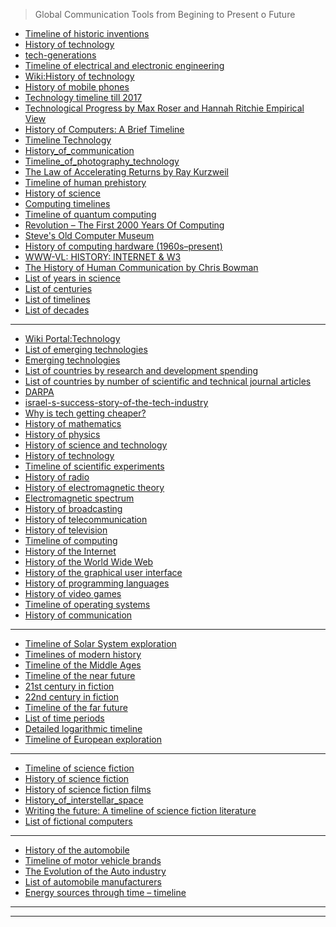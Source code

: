 

> Global Communication Tools from Begining to Present o Future

- [Timeline of historic inventions](https://en.wikipedia.org/wiki/Timeline_of_historic_inventions)
- [History of technology](https://en.wikipedia.org/wiki/History_of_technology)
- [tech-generations](https://www.washingtonpost.com/graphics/2017/entertainment/tech-generations/?utm_term=.841857485b3c)
- [Timeline of electrical and electronic engineering](https://en.wikipedia.org/wiki/Timeline_of_electrical_and_electronic_engineering)
- [Wiki:History of technology](https://en.wikipedia.org/wiki/Category:History_of_technology)
- [History of mobile phones](https://en.wikipedia.org/wiki/History_of_mobile_phones)
- [Technology timeline till 2017](https://www.explainthatstuff.com/timeline.html)
- [Technological Progress
by Max Roser and Hannah Ritchie
Empirical View](https://ourworldindata.org/technological-progress)
- [History of Computers: A Brief Timeline](https://www.livescience.com/20718-computer-history.html)
- [Timeline Technology](https://timelines.ws/subjects/Technology.HTML)
- [History_of_communication](https://en.wikipedia.org/wiki/History_of_communication)
- [Timeline_of_photography_technology](https://en.wikipedia.org/wiki/Timeline_of_photography_technology)
- [	The Law of Accelerating Returns 
by  	Ray Kurzweil
](https://web.archive.org/web/20100619033859/http://www.kurzweilai.net/articles/art0134.html?printable=1)
- [Timeline of human prehistory](https://en.wikipedia.org/wiki/Timeline_of_human_prehistory)
- [History of science](https://en.wikipedia.org/wiki/History_of_science)
- [Computing timelines](https://en.wikipedia.org/wiki/Category:Computing_timelines)
- [Timeline of quantum computing](https://en.wikipedia.org/wiki/Timeline_of_quantum_computing)
- [Revolution – The First 2000 Years Of Computing](https://www.computerhistory.org/revolution/)
- [Steve's Old Computer Museum](http://www.oldcomputers.net/)
- [History of computing hardware (1960s–present)](https://en.wikipedia.org/wiki/History_of_computing_hardware_(1960s%E2%80%93present))
- [WWW-VL: HISTORY: INTERNET & W3](http://vlib.iue.it/history/internet/index.html)
- [The History of Human Communication by Chris Bowman](https://www.preceden.com/timelines/224069-the-history-of-human-communication-by-chris-bowman)
- [List of years in science](https://en.wikipedia.org/wiki/List_of_years_in_science)
- [List of centuries](https://en.wikipedia.org/wiki/List_of_centuries)
- [List of timelines](https://en.wikipedia.org/wiki/List_of_timelines)
- [List of decades](https://en.wikipedia.org/wiki/List_of_decades)

-------------

- [Wiki Portal:Technology](https://en.wikipedia.org/wiki/Portal:Technology)
- [List of emerging technologies](https://en.wikipedia.org/wiki/List_of_emerging_technologies)
- [Emerging technologies](https://en.wikipedia.org/wiki/Emerging_technologies)
- [List of countries by research and development spending](https://en.wikipedia.org/wiki/List_of_countries_by_research_and_development_spending)
- [List of countries by number of scientific and technical journal articles](https://en.wikipedia.org/wiki/List_of_countries_by_number_of_scientific_and_technical_journal_articles)
- [DARPA](https://en.wikipedia.org/wiki/DARPA)
- [israel-s-success-story-of-the-tech-industry](http://www.chinagoabroad.com/en/guide/israel-s-success-story-of-the-tech-industry)
- [Why is tech getting cheaper?](https://www.weforum.org/agenda/2015/10/why-is-tech-getting-cheaper/)
- [History of mathematics](https://en.wikipedia.org/wiki/History_of_mathematics)
- [History of physics](https://en.wikipedia.org/wiki/History_of_physics)
- [History of science and technology](https://en.wikipedia.org/wiki/History_of_science_and_technology)
- [History of technology](https://en.wikipedia.org/wiki/History_of_technology)
- [Timeline of scientific experiments](https://en.wikipedia.org/wiki/Timeline_of_scientific_experiments)
- [History of radio](https://en.wikipedia.org/wiki/History_of_radio)
- [History of electromagnetic theory](https://en.wikipedia.org/wiki/History_of_electromagnetic_theory)
- [Electromagnetic spectrum](https://en.wikipedia.org/wiki/Electromagnetic_spectrum#History)
- [History of broadcasting](https://en.wikipedia.org/wiki/History_of_broadcasting)
- [History of telecommunication](https://en.wikipedia.org/wiki/History_of_telecommunication)
- [History of television](https://en.wikipedia.org/wiki/History_of_television)
- [Timeline of computing](https://en.wikipedia.org/wiki/Timeline_of_computing)
- [History of the Internet](https://en.wikipedia.org/wiki/History_of_the_Internet)
- [History of the World Wide Web](https://en.wikipedia.org/wiki/History_of_the_World_Wide_Web)
- [History of the graphical user interface](https://en.wikipedia.org/wiki/History_of_the_Internet)
- [History of programming languages](https://en.wikipedia.org/wiki/History_of_programming_languages)
- [History of video games](https://en.wikipedia.org/wiki/History_of_video_games)
- [Timeline of operating systems](https://en.wikipedia.org/wiki/Timeline_of_operating_systems)
- [History of communication](https://en.wikipedia.org/wiki/History_of_communication)

--------------------------

- [Timeline of Solar System exploration](https://en.wikipedia.org/wiki/Timeline_of_Solar_System_exploration)
- [Timelines of modern history](https://en.wikipedia.org/wiki/Timelines_of_modern_history)
- [Timeline of the Middle Ages](https://en.wikipedia.org/wiki/Timeline_of_the_Middle_Ages)
- [Timeline of the near future](https://en.wikipedia.org/wiki/Timeline_of_the_near_future)
- [21st century in fiction](https://en.wikipedia.org/wiki/21st_century_in_fiction)
- [22nd century in fiction](https://en.wikipedia.org/wiki/22nd_century_in_fiction)
- [Timeline of the far future](https://en.wikipedia.org/wiki/Timeline_of_the_far_future)
- [List of time periods](https://en.wikipedia.org/wiki/List_of_time_periods)
- [Detailed logarithmic timeline](https://en.wikipedia.org/wiki/Detailed_logarithmic_timeline#18_years_ago_to_present)
- [Timeline of European exploration](https://en.wikipedia.org/wiki/Timeline_of_European_exploration)

---------------

- [Timeline of science fiction](https://en.wikipedia.org/wiki/Timeline_of_science_fiction)
- [History of science fiction](https://en.wikipedia.org/wiki/History_of_science_fiction)
- [History of science fiction films](https://en.wikipedia.org/wiki/History_of_science_fiction_films)
- [History_of_interstellar_space](https://en.wikipedia.org/wiki/Hyperspace#History_of_interstellar_space)
- [Writing the future: A timeline of science fiction literature](https://www.bbc.com/timelines/zp7dwmn)
- [List of fictional computers](https://en.wikipedia.org/wiki/List_of_fictional_computers)

-------------

- [History of the automobile](https://en.wikipedia.org/wiki/History_of_the_automobile)
- [Timeline of motor vehicle brands](https://en.wikipedia.org/wiki/Timeline_of_motor_vehicle_brands)
- [The Evolution of the Auto industry](https://www.timetoast.com/timelines/the-evolution-of-the-car-industry)
- [List of automobile manufacturers](https://en.wikipedia.org/wiki/List_of_automobile_manufacturers)
- [Energy sources through time – timeline](https://www.sciencelearn.org.nz/resources/1636-energy-sources-through-time-timeline)

------------------
----------------------
